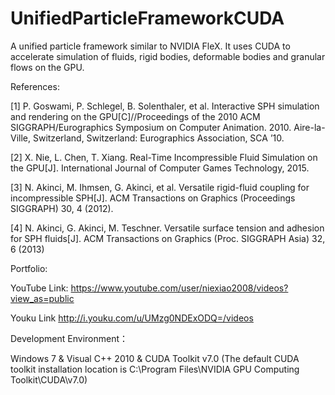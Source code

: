 # UnifiedParticleFrameworkCUDA
A unified particle framework similar to NVIDIA FleX. It uses CUDA to accelerate simulation of fluids, rigid bodies, deformable bodies and granular flows on the GPU.

References:

[1] P. Goswami, P. Schlegel, B. Solenthaler, et al. Interactive SPH simulation and rendering on the GPU[C]//Proceedings of the 2010 ACM SIGGRAPH/Eurographics Symposium on Computer Animation. 2010. Aire-la-Ville, Switzerland, Switzerland: Eurographics Association, SCA ’10.

[2] X. Nie, L. Chen, T. Xiang. Real-Time Incompressible Fluid Simulation on the GPU[J]. International Journal of Computer Games Technology, 2015.

[3] N. Akinci, M. Ihmsen, G. Akinci, et al. Versatile rigid-fluid coupling for incompressible SPH[J]. ACM Transactions on Graphics (Proceedings SIGGRAPH) 30, 4 (2012).

[4] N. Akinci, G. Akinci, M. Teschner. Versatile surface tension and adhesion for SPH fluids[J]. ACM Transactions on
Graphics (Proc. SIGGRAPH Asia) 32, 6 (2013)

Portfolio:

YouTube Link: https://www.youtube.com/user/niexiao2008/videos?view_as=public

Youku Link http://i.youku.com/u/UMzg0NDExODQ=/videos
    
Development Environment：

Windows 7 & Visual C++ 2010 & CUDA Toolkit v7.0 (The default CUDA toolkit installation location is C:\Program Files\NVIDIA GPU Computing Toolkit\CUDA\v7.0)
